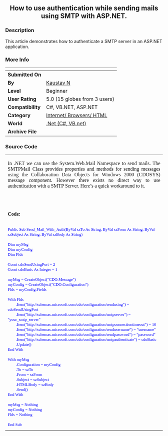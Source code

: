 ﻿<div align="center">

## How to use authentication while sending mails using SMTP with ASP\.NET\.


</div>

### Description

This article demonstrates how to authenticate a SMTP server in an ASP.NET application.
 
### More Info
 


<span>             |<span>
---                |---
**Submitted On**   |
**By**             |[Kaustav N](https://github.com/Planet-Source-Code/PSCIndex/blob/master/ByAuthor/kaustav-n.md)
**Level**          |Beginner
**User Rating**    |5.0 (15 globes from 3 users)
**Compatibility**  |C\#, VB\.NET, ASP\.NET
**Category**       |[Internet/ Browsers/ HTML](https://github.com/Planet-Source-Code/PSCIndex/blob/master/ByCategory/internet-browsers-html__10-9.md)
**World**          |[\.Net \(C\#, VB\.net\)](https://github.com/Planet-Source-Code/PSCIndex/blob/master/ByWorld/net-c-vb-net.md)
**Archive File**   |[](https://github.com/Planet-Source-Code/kaustav-n-how-to-use-authentication-while-sending-mails-using-smtp-with-asp-net__10-1725/archive/master.zip)





### Source Code

<html>
<head>
<meta http-equiv="Content-Language" content="en-us">
<meta http-equiv="Content-Type" content="text/html; charset=windows-1252">
<title>Authenticate a SMTP Server in ASP.NET -- By Kaustav Neogy</title>
</head>
<table border="0" cellpadding="0" cellspacing="0" style="border-collapse: collapse" bordercolor="#111111" width="100%" id="AutoNumber1">
 <tr>
 <td width="100%">
 <p align="justify"><font face="Verdana">In .NET we can use the
 System.Web.Mail Namespace to send mails. The SMTPMail Class provides
 properties and methods for sending messages using the Collaboration Data
 Objects for Windows 2000 (CDOSYS) message component. However there exists no
 direct way to use authentication with a SMTP Server. Here’s a quick
 workaround to it.<br>
&nbsp;</font></td>
 </tr>
 <tr>
 <td width="100%"> </td>
 </tr>
 <tr>
 <td width="100%">&nbsp;</td>
 </tr>
 <tr>
 <td width="100%"><b><font face="Verdana">Code:<br>
 </font></b></td>
 </tr>
 <tr>
 <td width="100%">&nbsp;</td>
 </tr>
 <tr>
 <td width="100%"><font face="Verdana" size="2" color="#0000FF">Public Sub
 Send_Mail_With_Auth(ByVal szTo As String, ByVal szFrom As String, ByVal
 szSubject As String, ByVal szBody As String)<br>
 <br>
 Dim myMsg<br>
 Dim myConfig<br>
 Dim Flds<br>
 <br>
 Const cdoSendUsingPort = 2<br>
 Const cdoBasic As Integer = 1<br>
 <br>
 myMsg = CreateObject("CDO.Message")<br>
 myConfig = CreateObject("CDO.Configuration")<br>
 Flds = myConfig.Fields<br>
 <br>
 With Flds<br>
 &nbsp;&nbsp;&nbsp;&nbsp;&nbsp;&nbsp;&nbsp;
 .Item("http://schemas.microsoft.com/cdo/configuration/sendusing") =
 cdoSendUsingPort<br>
 &nbsp;&nbsp;&nbsp;&nbsp;&nbsp;&nbsp;&nbsp;
 .Item("http://schemas.microsoft.com/cdo/configuration/smtpserver") = "your_smtp_server"<br>
 &nbsp;&nbsp;&nbsp;&nbsp;&nbsp;&nbsp;&nbsp;
 .Item("http://schemas.microsoft.com/cdo/configuration/smtpconnectiontimeout")
 = 10<br>
 &nbsp;&nbsp;&nbsp;&nbsp;&nbsp;&nbsp;&nbsp;
 .Item("http://schemas.microsoft.com/cdo/configuration/sendusername") =
 "username"<br>
 &nbsp;&nbsp;&nbsp;&nbsp;&nbsp;&nbsp;&nbsp;
 .Item("http://schemas.microsoft.com/cdo/configuration/sendpassword") =
 "password"<br>
 &nbsp;&nbsp;&nbsp;&nbsp;&nbsp;&nbsp;&nbsp;
 .Item("http://schemas.microsoft.com/cdo/configuration/smtpauthenticate") =
 cdoBasic<br>
 &nbsp;&nbsp;&nbsp;&nbsp;&nbsp;&nbsp;&nbsp;
 .Update()<br>
 End With<br>
 <br>
 With myMsg<br>
 &nbsp;&nbsp;&nbsp;&nbsp;&nbsp;&nbsp;&nbsp;
 .Configuration = myConfig<br>
 &nbsp;&nbsp;&nbsp;&nbsp;&nbsp;&nbsp;&nbsp;
 .To = szTo<br>
 &nbsp;&nbsp;&nbsp;&nbsp;&nbsp;&nbsp;&nbsp;
 .From = szFrom<br>
 &nbsp;&nbsp;&nbsp;&nbsp;&nbsp;&nbsp;&nbsp;
 .Subject = szSubject<br>
 &nbsp;&nbsp;&nbsp;&nbsp;&nbsp;&nbsp;&nbsp;
 .HTMLBody = szBody<br>
 &nbsp;&nbsp;&nbsp;&nbsp;&nbsp;&nbsp;&nbsp;
 .Send()<br>
 End With<br>
 <br>
 myMsg = Nothing<br>
 myConfig = Nothing<br>
 Flds = Nothing<br>
 <br>
 End Sub</font></td>
 </tr>
 <tr>
 <td width="100%"> </td>
 </tr>
</table>
</html>

